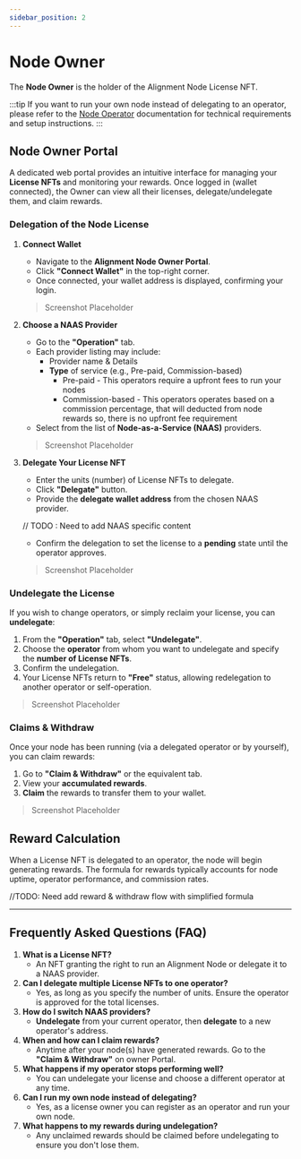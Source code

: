 ```yaml
---
sidebar_position: 2
---
```


# Node Owner

The **Node Owner** is the holder of the Alignment Node License NFT.

:::tip
If you want to run your own node instead of delegating to an operator, please refer to the [Node Operator](./node-operators.md) documentation for technical requirements and setup instructions.
:::

## Node Owner Portal

A dedicated web portal provides an intuitive interface for managing your **License NFTs** and monitoring your rewards. Once logged in (wallet connected), the Owner can view all their licenses, delegate/undelegate them, and claim rewards.

### Delegation of the Node License

1. **Connect Wallet**
    - Navigate to the **Alignment Node Owner Portal**.
    - Click **"Connect Wallet"** in the top-right corner.
    - Once connected, your wallet address is displayed, confirming your login.
    
    > Screenshot Placeholder
    > 
2. **Choose a NAAS Provider**
    - Go to the **"Operation"** tab.
    - Each provider listing may include:
        - Provider name & Details
        - **Type** of service (e.g., Pre-paid, Commission-based)
            - Pre-paid - This operators require a upfront fees to run your nodes
            - Commission-based - This operators operates based on a commission percentage, that will deducted from node rewards so, there is no upfront fee requirement
    - Select from the list of **Node-as-a-Service (NAAS)** providers.
    
    > Screenshot Placeholder
    > 
3. **Delegate Your License NFT**
    - Enter the units (number) of License NFTs to delegate.
    - Click **"Delegate"** button.
    - Provide the **delegate wallet address** from the chosen NAAS provider.
    
    // TODO : Need to add NAAS specific content
    
    - Confirm the delegation to set the license to a **pending** state until the operator approves.
    
    > Screenshot Placeholder
    > 

### Undelegate the License

If you wish to change operators, or simply reclaim your license, you can **undelegate**:

1. From the **"Operation"** tab, select **"Undelegate"**.
2. Choose the **operator** from whom you want to undelegate and specify the **number of License NFTs**.
3. Confirm the undelegation.
4. Your License NFTs return to **"Free"** status, allowing redelegation to another operator or self-operation.

> Screenshot Placeholder
> 

### Claims & Withdraw

Once your node has been running (via a delegated operator or by yourself), you can claim rewards:

1. Go to **"Claim & Withdraw"** or the equivalent tab.
2. View your **accumulated rewards**.
3. **Claim** the rewards to transfer them to your wallet.

> Screenshot Placeholder
> 

## Reward Calculation

When a License NFT is delegated to an operator, the node will begin generating rewards. The formula for rewards typically accounts for node uptime, operator performance, and commission rates. 

//TODO: Need add reward & withdraw flow with simplified formula 

---

## Frequently Asked Questions (FAQ)

1. **What is a License NFT?**
    - An NFT granting the right to run an Alignment Node or delegate it to a NAAS provider.
2. **Can I delegate multiple License NFTs to one operator?**
    - Yes, as long as you specify the number of units. Ensure the operator is approved for the total licenses.
3. **How do I switch NAAS providers?**
    - **Undelegate** from your current operator, then **delegate** to a new operator's address.
4. **When and how can I claim rewards?**
    - Anytime after your node(s) have generated rewards. Go to the **"Claim & Withdraw"** on owner Portal.
5. **What happens if my operator stops performing well?**
    - You can undelegate your license and choose a different operator at any time.
6. **Can I run my own node instead of delegating?**
    - Yes, as a license owner you can register as an operator and run your own node.
7. **What happens to my rewards during undelegation?**
    - Any unclaimed rewards should be claimed before undelegating to ensure you don't lose them. 